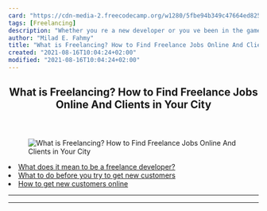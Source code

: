 ```yaml
---
card: "https://cdn-media-2.freecodecamp.org/w1280/5fbe94b349c47664ed825912.jpg"
tags: [Freelancing]
description: "Whether you re a new developer or you ve been in the game for"
author: "Milad E. Fahmy"
title: "What is Freelancing? How to Find Freelance Jobs Online And Clients in Your City"
created: "2021-08-16T10:04:24+02:00"
modified: "2021-08-16T10:04:24+02:00"
---
```

<div class="site-wrapper">
<main id="site-main" class="site-main outer">
<div class="inner">
<article class="post-full post tag-freelancing tag-side-project tag-business-intelligence tag-business-strategy tag-web-development ">
<header class="post-full-header">
<h1 class="post-full-title">What is Freelancing? How to Find Freelance Jobs Online And Clients in Your City</h1>
</header>
<figure class="post-full-image">
<picture>
<source media="(max-width: 700px)" sizes="1px" srcset="data:image/gif;base64,R0lGODlhAQABAIAAAAAAAP///yH5BAEAAAAALAAAAAABAAEAAAIBRAA7 1w">
<source media="(min-width: 701px)" sizes="(max-width: 800px) 400px,
(max-width: 1170px) 700px,
1400px" srcset="https://cdn-media-2.freecodecamp.org/w1280/5fbe94b349c47664ed825912.jpg 300w,
https://cdn-media-2.freecodecamp.org/w1280/5fbe94b349c47664ed825912.jpg 600w,
https://cdn-media-2.freecodecamp.org/w1280/5fbe94b349c47664ed825912.jpg 1000w,
https://cdn-media-2.freecodecamp.org/w1280/5fbe94b349c47664ed825912.jpg 2000w">
<img onerror="this.style.display='none'" src="https://cdn-media-2.freecodecamp.org/w1280/5fbe94b349c47664ed825912.jpg" alt="What is Freelancing? How to Find Freelance Jobs Online And Clients in Your City">
</picture>
</figure>
<section class="post-full-content">
<div class="post-content">
<li><a href="#quest1">What does it mean to be a freelance developer?</a></li>
<li><a href="#quest2">What to do before you try to get new customers</a></li>
<li><a href="#quest3">How to get new customers online</a></li>
</ol></div>
<hr>
<hr>
</section>
</article>
</div>
</main>
</div>
<!-- Google Tag Manager (noscript) -->
<!-- End Google Tag Manager (noscript) -->
